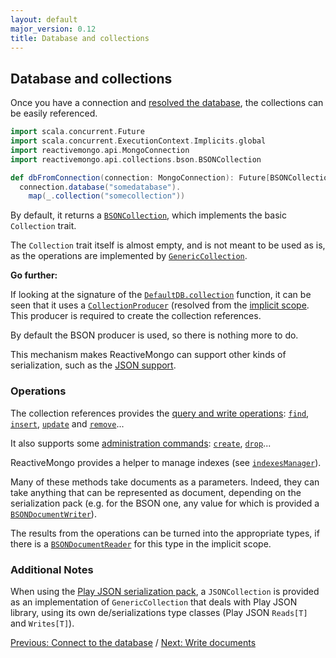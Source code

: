 ```yaml
---
layout: default
major_version: 0.12
title: Database and collections
---
```


## Database and collections

Once you have a connection and [resolved the database](./connect-database.html), the collections can be easily referenced.

```scala
import scala.concurrent.Future
import scala.concurrent.ExecutionContext.Implicits.global
import reactivemongo.api.MongoConnection
import reactivemongo.api.collections.bson.BSONCollection

def dbFromConnection(connection: MongoConnection): Future[BSONCollection] =
  connection.database("somedatabase").
    map(_.collection("somecollection"))
```

By default, it returns a [`BSONCollection`](../../api/index.html#reactivemongo.api.collections.bson.BSONCollection), which implements the basic `Collection` trait.

The `Collection` trait itself is almost empty, and is not meant to be used as is, as the operations are implemented by [`GenericCollection`](../../api/index.html#reactivemongo.api.collections.GenericCollection).

**Go further:**

If looking at the signature of the [`DefaultDB.collection`](../../api/index.html#reactivemongo.api.DefaultDB@collection[C%3C:reactivemongo.api.Collection](name:String,failoverStrategy:reactivemongo.api.FailoverStrategy)(implicitproducer:reactivemongo.api.CollectionProducer[C]):C) function, it can be seen that it uses a [`CollectionProducer`](../../api/index.html#reactivemongo.api.CollectionProducer) (resolved from the [implicit scope](http://docs.scala-lang.org/tutorials/FAQ/finding-implicits.html). This producer is required to create the collection references.

By default the BSON producer is used, so there is nothing more to do.

This mechanism makes ReactiveMongo can support other kinds of serialization, such as the [JSON support](../json/overview.html).

### Operations

The collection references provides the [query and write operations](https://docs.mongodb.com/manual/reference/command/#query-and-write-operation-commands): [`find`](../../api/index.html#reactivemongo.api.collections.GenericCollection@find[S,P](selector:S,projection:P)(implicitswriter:GenericCollection.this.pack.Writer[S],implicitpwriter:GenericCollection.this.pack.Writer[P]):reactivemongo.api.collections.GenericQueryBuilder[GenericCollection.this.pack.type]), [`insert`](../../api/index.html#reactivemongo.api.collections.GenericCollection@insert[T](document:T,writeConcern:reactivemongo.api.commands.WriteConcern)(implicitwriter:GenericCollection.this.pack.Writer[T],implicitec:scala.concurrent.ExecutionContext):scala.concurrent.Future[reactivemongo.api.commands.WriteResult]), [`update`](../../api/index.html#reactivemongo.api.collections.GenericCollection@update[S,U](selector:S,update:U,writeConcern:reactivemongo.api.commands.WriteConcern,upsert:Boolean,multi:Boolean)(implicitselectorWriter:GenericCollection.this.pack.Writer[S],implicitupdateWriter:GenericCollection.this.pack.Writer[U],implicitec:scala.concurrent.ExecutionContext):scala.concurrent.Future[reactivemongo.api.commands.UpdateWriteResult]) and [`remove`](../../api/index.html#reactivemongo.api.collections.GenericCollection@remove[T](query:T,writeConcern:reactivemongo.api.commands.WriteConcern,firstMatchOnly:Boolean)(implicitwriter:GenericCollection.this.pack.Writer[T],implicitec:scala.concurrent.ExecutionContext):scala.concurrent.Future[reactivemongo.api.commands.WriteResult])...

It also supports some [administration commands](https://docs.mongodb.com/manual/reference/command/#instance-administration-commands): [`create`](../../api/index.html#reactivemongo.api.collections.GenericCollection@create(autoIndexId:Boolean)(implicitec:scala.concurrent.ExecutionContext):scala.concurrent.Future[Unit]), [`drop`](../../api/index.html#reactivemongo.api.collections.GenericCollection@drop(failIfNotFound:Boolean)(implicitec:scala.concurrent.ExecutionContext):scala.concurrent.Future[Boolean])...

ReactiveMongo provides a helper to manage indexes (see [`indexesManager`](../../api/index.html#reactivemongo.api.collections.GenericCollection@indexesManager(implicitec:scala.concurrent.ExecutionContext):reactivemongo.api.indexes.CollectionIndexesManager)).

Many of these methods take documents as a parameters.
Indeed, they can take anything that can be represented as document, depending on the serialization pack (e.g. for the BSON one, any value for which is provided a [`BSONDocumentWriter`](../bson/typeclasses.html)).

The results from the operations can be turned into the appropriate types, if there is a [`BSONDocumentReader`](../../api/index.html#reactivemongo.bson.BSONDocumentReader) for this type in the implicit scope.

### Additional Notes

When using the [Play JSON serialization pack](../json/overview.html), a `JSONCollection` is provided as an implementation of `GenericCollection` that deals with Play JSON library, using its own de/serializations type classes (Play JSON `Reads[T]` and `Writes[T]`).

[Previous: Connect to the database](./connect-database.html) / [Next: Write documents](./write-documents.html)
